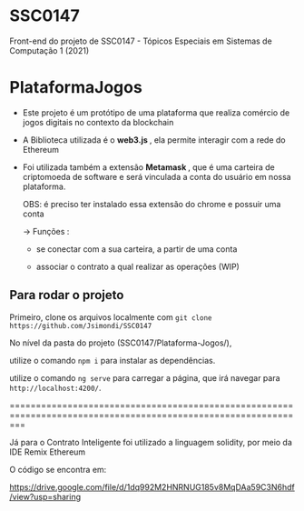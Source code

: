 # SSC0147
Front-end do projeto de SSC0147 - Tópicos Especiais em Sistemas de Computação 1 (2021)

# PlataformaJogos

- Este projeto é um protótipo de uma plataforma que realiza comércio de jogos digitais no contexto da blockchain

- A Biblioteca utilizada é o <strong> web3.js </strong>, ela permite interagir com a rede do Ethereum

- Foi utilizada também a extensão <strong> Metamask </strong>, que é uma carteira de criptomoeda de software e será vinculada a conta do usuário em nossa plataforma.

  OBS: é preciso ter instalado essa extensão do chrome e possuir uma conta
  
  -> Funções :
  
  - se conectar com a sua carteira, a partir de uma conta
  
  - associar o contrato a qual realizar as operações (WIP)
  


## Para rodar o projeto

Primeiro, clone os arquivos localmente com `git clone https://github.com/Jsimondi/SSC0147` 

No nível da pasta do projeto (SSC0147/Plataforma-Jogos/),
  
  utilize o comando `npm i` para instalar as dependências.

  utilize o comando `ng serve` para carregar a página, que irá navegar para `http://localhost:4200/`.
  


===============================================================================================================

Já para o Contrato Inteligente foi utilizado a linguagem solidity, por meio da IDE Remix Ethereum

O código se encontra em: 

https://drive.google.com/file/d/1dq992M2HNRNUG185v8MqDAa59C3N6hdf/view?usp=sharing




